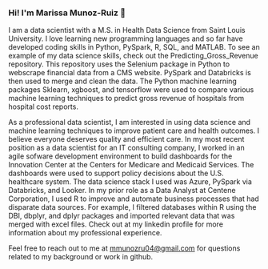 ### Hi! I'm Marissa Munoz-Ruiz 👋

I am a data scientist with a M.S. in Health Data Science from Saint Louis University. I love learning new programming languages and so far have developed coding skills in Python, PySpark, R, SQL, and MATLAB. To see an example of my data science skills, check out the Predicting_Gross_Revenue repository. This repository uses the Selenium package in Python to webscrape financial data from a CMS website. PySpark and Databricks is then used to merge and clean the data. The Python machine learning packages Sklearn, xgboost, and tensorflow were used to compare various machine learning techniques to predict gross revenue of hospitals from hospital cost reports. 

As a professional data scientist, I am interested in using data science and machine learning techniques to improve patient care and health outcomes. I believe everyone deserves quality and efficient care. In my most recent position as a data scientist for an IT consulting company, I worked in an agile sofware development environment to build dashboards for the Innovation Center at the Centers for Medicare and Medicaid Services. The dashboards were used to support policy decisions about the U.S. healthcare system. The data science stack I used was Azure, PySpark via Databricks, and Looker. In my prior role as a Data Analyst at Centene Corporation, I used R to improve and automate business processes that had disparate data sources. For example, I filtered databases within R using the DBI, dbplyr, and dplyr packages and imported relevant data that was merged with excel files. Check out at my linkedin profile for more information about my professional experience.  

Feel free to reach out to me at mmunozru04@gmail.com for questions related to my background or work in github. 
